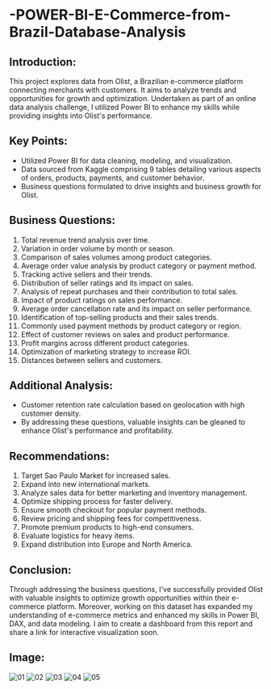 # -POWER-BI-E-Commerce-from-Brazil-Database-Analysis

## Introduction:
This project explores data from Olist, a Brazilian e-commerce platform connecting merchants with customers. It aims to analyze trends and opportunities for growth and optimization. Undertaken as part of an online data analysis challenge, I utilized Power BI to enhance my skills while providing insights into Olist's performance.

## Key Points:
- Utilized Power BI for data cleaning, modeling, and visualization.
- Data sourced from Kaggle comprising 9 tables detailing various aspects of orders, products, payments, and customer behavior.
- Business questions formulated to drive insights and business growth for Olist.

## Business Questions:
1. Total revenue trend analysis over time.
2. Variation in order volume by month or season.
3. Comparison of sales volumes among product categories.
4. Average order value analysis by product category or payment method.
5. Tracking active sellers and their trends.
6. Distribution of seller ratings and its impact on sales.
7. Analysis of repeat purchases and their contribution to total sales.
8. Impact of product ratings on sales performance.
9. Average order cancellation rate and its impact on seller performance.
10. Identification of top-selling products and their sales trends.
11. Commonly used payment methods by product category or region.
12. Effect of customer reviews on sales and product performance.
13. Profit margins across different product categories.
14. Optimization of marketing strategy to increase ROI.
15. Distances between sellers and customers.

## Additional Analysis:
- Customer retention rate calculation based on geolocation with high customer density.
- By addressing these questions, valuable insights can be gleaned to enhance Olist's performance and profitability.


## Recommendations:

1. Target Sao Paulo Market for increased sales.
2. Expand into new international markets.
3. Analyze sales data for better marketing and inventory management.
4. Optimize shipping process for faster delivery.
5. Ensure smooth checkout for popular payment methods.
6. Review pricing and shipping fees for competitiveness.
7. Promote premium products to high-end consumers.
8. Evaluate logistics for heavy items.
9. Expand distribution into Europe and North America.

## Conclusion:
Through addressing the business questions, I've successfully provided Olist with valuable insights to optimize growth opportunities within their e-commerce platform.
Moreover, working on this dataset has expanded my understanding of e-commerce metrics and enhanced my skills in Power BI, DAX, and data modeling. I aim to create a dashboard from this report and share a link for interactive visualization soon.

## Image:
![01](https://github.com/karimdiab97/-POWER-BI-E-Commerce-from-Brazil-Database-Analysis/assets/101432419/971d6158-b787-4ea2-afff-824a2f4c969d)
![02](https://github.com/karimdiab97/-POWER-BI-E-Commerce-from-Brazil-Database-Analysis/assets/101432419/c6637e5b-cb70-425d-8698-94508698cbb2)
![03](https://github.com/karimdiab97/-POWER-BI-E-Commerce-from-Brazil-Database-Analysis/assets/101432419/183ceff7-61bb-4c77-83da-39fb02c10dde)
![04](https://github.com/karimdiab97/-POWER-BI-E-Commerce-from-Brazil-Database-Analysis/assets/101432419/f18545a8-f06f-430b-b304-6c7733252bf2)
![05](https://github.com/karimdiab97/-POWER-BI-E-Commerce-from-Brazil-Database-Analysis/assets/101432419/4097d2cd-0cec-4001-bbcb-c04121fac59c)



